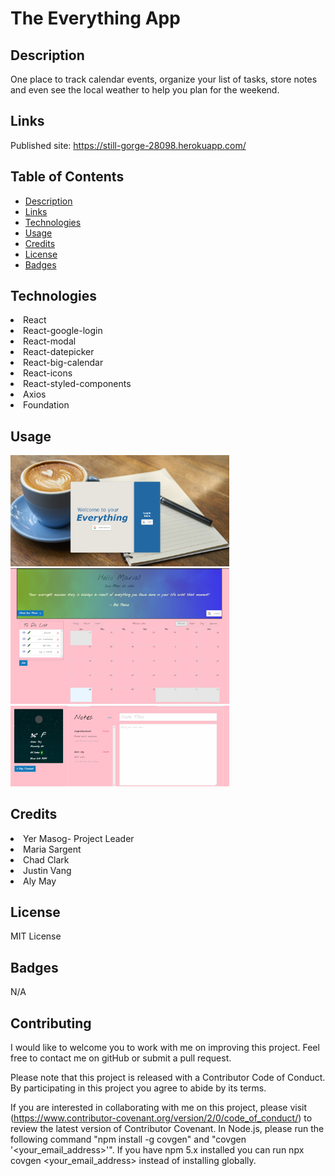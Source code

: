 # The Everything App

## Description 
One place to track calendar events, organize your list of tasks, store notes and even see the local weather to help you plan for the weekend.

## Links 
Published site: https://still-gorge-28098.herokuapp.com/ 

## Table of Contents

* [Description](#Description) 
* [Links](#Links)
* [Technologies](#Technologies)
* [Usage](#Usage)
* [Credits](#Credits)
* [License](#License)
* [Badges](#Badges)


## Technologies
<li>React</li>
<li>React-google-login</li>
<li>React-modal</li>
<li>React-datepicker</li>
<li>React-big-calendar</li>
<li>React-icons</li>
<li>React-styled-components</li>
<li>Axios</li>
<li>Foundation</li>

## Usage

  <img src="client\public\images\login.PNG" width="350" title="login page">
  <br/>
  <img src="client\public\images\cal.PNG" width="350" alt="main page 1">
  <br/>
  <img src="client\public\images\cal2.PNG" width="350" alt="main page 2">

## Credits
<li>Yer Masog- Project Leader</li>
<li>Maria Sargent</li>
<li>Chad Clark</li>
<li>Justin Vang</li>
<li>Aly May</li>

## License
MIT License

## Badges
N/A

## Contributing

I would like to welcome you to work with me on improving this project. Feel free to contact me on gitHub or submit a pull request.

Please note that this project is released with a Contributor Code of Conduct. 
By participating in this project you agree to abide by its terms. 

If you are interested in collaborating with me on this project, please visit (https://www.contributor-covenant.org/version/2/0/code_of_conduct/) to review the latest version of Contributor Covenant. In Node.js, please run the following command "npm install -g covgen" and "covgen '<your_email_address>'". If you have npm 5.x installed you can run npx covgen <your_email_address> instead of installing globally.

